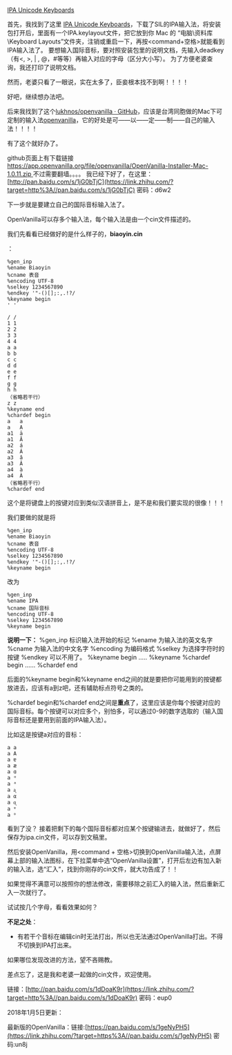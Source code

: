 [IPA Unicode Keyboards](https://scripts.sil.org/cms/scripts/page.php?site_id=nrsi&id=uniipakeyboard#79dbd88a)    



首先，我找到了这里
[IPA Unicode Keyboards](https://link.zhihu.com/?target=http%3A//scripts.sil.org/cms/scripts/page.php%3Fsite_id%3Dnrsi%26id%3Duniipakeyboard%2379dbd88a)，下载了SIL的IPA输入法，将安装包打开后，里面有一个IPA.keylayout文件，把它放到你 Mac 的 “电脑\资料库\Keyboard Layouts”文件夹，注销或重启一下，再按<command+空格>就能看到IPA输入法了。
要想输入国际音标，要对照安装包里的说明文档，先输入deadkey（有<, >, | , @，#等等）再输入对应的字母（区分大小写）。
为了方便老婆查询，我还打印了说明文档。

然而，老婆只看了一眼说，实在太多了，臣妾根本找不到啊！！！！

好吧，继续想办法吧。

后来我找到了这个[lukhnos/openvanilla · GitHub](https://link.zhihu.com/?target=https%3A//github.com/lukhnos/openvanilla)，应该是台湾同胞做的Mac下可定制的输入法[openvanilla](https://link.zhihu.com/?target=https%3A//github.com/lukhnos/openvanilla)，它的好处是可——以——定——制——自己的输入法！！！！

有了这个就好办了。

github页面上有下载链接[https://app.openvanilla.org/file/openvanilla/OpenVanilla-Installer-Mac-1.0.11.zip ](https://link.zhihu.com/?target=https%3A//app.openvanilla.org/file/openvanilla/OpenVanilla-Installer-Mac-1.0.11.zip)
不过需要翻墙。。。。
我已经下好了，在这里：[http://pan.baidu.com/s/1jG0bTjC](https://link.zhihu.com/?target=http%3A//pan.baidu.com/s/1jG0bTjC) 密码：d6w2

下一步就是要建立自己的国际音标输入法了。

OpenVanilla可以存多个输入法，每个输入法是由一个cin文件描述的。

我们先看看已经做好的是什么样子的，**biaoyin.cin**

  ：

```text
%gen_inp
%ename Biaoyin
%cname 表音
%encoding UTF-8
%selkey 1234567890
%endkey '"-()[];:,.!?/
%keyname begin
' '

/ /
1 1
2 2
3 3
4 4
a a
b b
c c
d d
e e
f f
g g
h h
（省略若干行）
z z
%keyname end
%chardef begin
a	a
a	A
a1	ā
a1	Ā
a2	á
a2	Á
a3	ǎ
a3	Ǎ
a4	à
a4	À
（省略若干行）
%chardef end
```

这个是将键盘上的按键对应到类似汉语拼音上，是不是和我们要实现的很像！！！

我们要做的就是将

```text
%gen_inp
%ename Biaoyin
%cname 表音
%encoding UTF-8
%selkey 1234567890
%endkey '"-()[];:,.!?/
%keyname begin
```

改为

```text
%gen_inp
%ename IPA
%cname 国际音标
%encoding UTF-8
%selkey 1234567890
%keyname begin
```



**说明一下：**
%gen_inp    标识输入法开始的标记
%ename      为输入法的英文名字
%cname      为输入法的中文名字
%encoding  为编码格式
%selkey      为选择字符时的按键
%endkey     可以不用了。
%keyname begin
.....
%keyname 
%chardef begin
......
%chardef end



后面的%keyname begin和%keyname end之间的就是要把你可能用到的按键都放进去，应该有a到z吧，还有辅助标点符号之类的。

%chardef begin和%chardef end之间是**重点**了，这里应该是你每个按键对应的国际音标。每个按键可以对应多个，别怕多，可以通过0-9的数字选取的（输入国际音标还是要用到前面的IPA输入法）。

比如这是按键a对应的音标：

```text
a a
a A
a ɐ
a æ
a ɑ
a ᵅ
a ᵃ
a ᶏ
a α
a ᶐ
a ᵄ
a ᶛ
```

看到了没？
接着把剩下的每个国际音标都对应某个按键输进去，就做好了，然后保存为ipa.cin文件，可以存到文稿里。

然后安装OpenVanilla，用<command + 空格>切换到OpenVanilla输入法，点屏幕上部的输入法图标，在下拉菜单中选“OpenVanilla设置”，打开后左边有加入新的输入法，选“汇入”，找到你刚存的cin文件，就大功告成了！！

如果觉得不满意可以按照你的想法修改，需要移除之前汇入的输入法，然后重新汇入一次就行了。



试试按几个字母，看看效果如何？

**不足之处**：

- 有若干个音标在编辑cin时无法打出，所以也无法通过OpenVanilla打出。不得不切换到IPA打出来。



如果哪位发现改进的方法，望不吝赐教。

差点忘了，这是我和老婆一起做的cin文件，欢迎使用。

链接：[http://pan.baidu.com/s/1dDoaK9r](https://link.zhihu.com/?target=http%3A//pan.baidu.com/s/1dDoaK9r) 密码：eup0



2018年1月5日更新：

最新版的OpenVanilla：链接:[https://pan.baidu.com/s/1geNyPH5](https://link.zhihu.com/?target=https%3A//pan.baidu.com/s/1geNyPH5)  密码:un8j